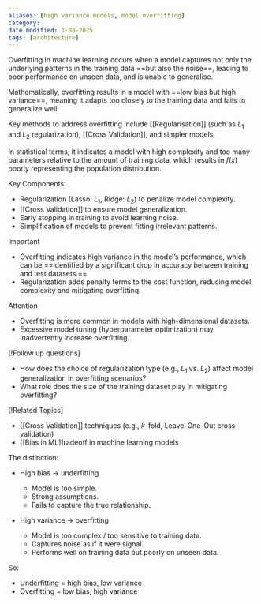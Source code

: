 ```yaml
---
aliases: [high variance models, model overfitting]
category:
date modified: 1-08-2025
tags: [architecture]
---
```

 Overfitting in machine learning occurs when a model captures not only the underlying patterns in the training data ==but also the noise==, leading to poor performance on unseen data, and is unable to generalise.
 
Mathematically, overfitting results in a model with ==low bias but high variance==, meaning it adapts too closely to the training data and fails to generalize well.

Key methods to address overfitting include [[Regularisation]] (such as $L_1$ and $L_2$ regularization), [[Cross Validation]], and simpler models.

In statistical terms, it indicates a model with high complexity and too many parameters relative to the amount of training data, which results in $f(x)$ poorly representing the population distribution.

 Key Components:  
 - Regularization (Lasso: $L_1$, Ridge: $L_2$) to penalize model complexity.  
 - [[Cross Validation]] to ensure model generalization.  
 - Early stopping in training to avoid learning noise.  
 - Simplification of models to prevent fitting irrelevant patterns.

Important
 - Overfitting indicates high variance in the model’s performance, which can be ==identified by a significant drop in accuracy between training and test datasets.==  
 - Regularization adds penalty terms to the cost function, reducing model complexity and mitigating overfitting.

Attention
 - Overfitting is more common in models with high-dimensional datasets.  
 - Excessive model tuning (hyperparameter optimization) may inadvertently increase overfitting.

[!Follow up questions]  
 - How does the choice of regularization type (e.g., $L_1$ vs. $L_2$) affect model generalization in overfitting scenarios?  
 - What role does the size of the training dataset play in mitigating overfitting?

[!Related Topics]  
 - [[Cross Validation]] techniques (e.g., $k$-fold, Leave-One-Out cross-validation)  
 - [[Bias in ML]]radeoff in machine learning models  


The distinction:
* High bias -> underfitting
  * Model is too simple.
  * Strong assumptions.
  * Fails to capture the true relationship.

* High variance -> overfitting
  * Model is too complex / too sensitive to training data.
  * Captures noise as if it were signal.
  * Performs well on training data but poorly on unseen data.

So:
* Underfitting = high bias, low variance
* Overfitting = low bias, high variance
